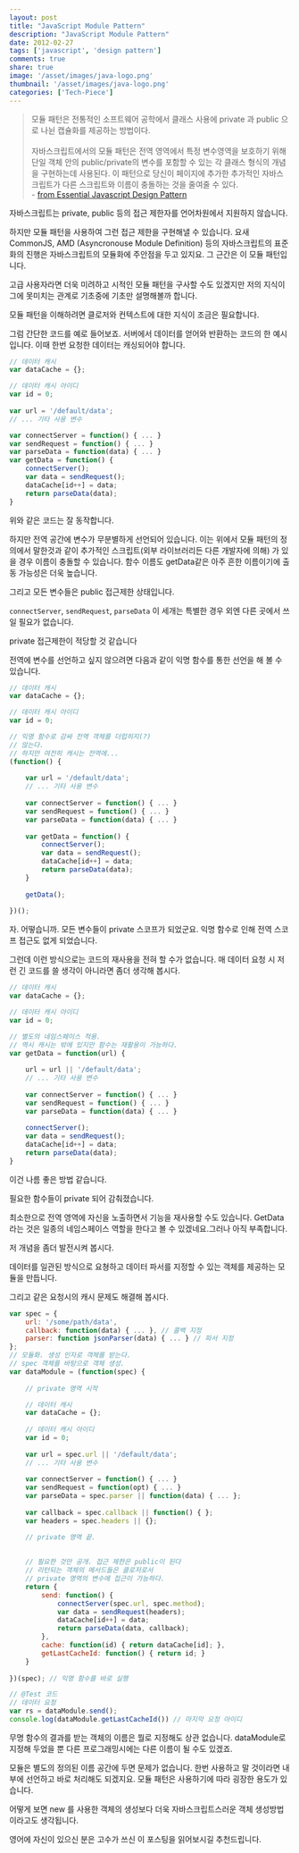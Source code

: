 ```yaml
---
layout: post
title: "JavaScript Module Pattern"
description: "JavaScript Module Pattern"
date: 2012-02-27
tags: ['javascript', 'design pattern']
comments: true
share: true
image: '/asset/images/java-logo.png'
thumbnail: '/asset/images/java-logo.png'
categories: ['Tech-Piece']
---
```


> 모듈 패턴은 전통적인 소프트웨어 공학에서 클래스 사용에 private 과 public 으로 나뉜 캡슐화를 제공하는 방법이다.<br/><br/>
자바스크립트에서의 모듈 패턴은 전역 영역에서 특정 변수영역을 보호하기 위해 단일 객체 안의 public/private의 변수를 포함할 수 있는 각 클래스 형식의 개념을 구현하는데 사용된다. 이 패턴으로 당신이 페이지에 추가한 추가적인 자바스크립트가 다른 스크립트와 이름이 충돌하는 것을 줄여줄 수 있다.
<br/>- <a href="http://addyosmani.com/resources/essentialjsdesignpatterns/book/#modulepatternjavascript">from Essential Javascript Design Pattern</a>

자바스크립트는 private, public 등의 접근 제한자를 언어차원에서 지원하지 않습니다.

하지만 모듈 패턴을 사용하여 그런 접근 제한을 구현해낼 수 있습니다. 요새 CommonJS, AMD (Asyncronouse Module Definition) 등의 자바스크립트의 표준화의 진행은 자바스크립트의 모듈화에 주안점을 두고 있지요. 그 근간은 이 모듈 패턴입니다.

고급 사용자라면 더욱 미려하고 시적인 모듈 패턴을 구사할 수도 있겠지만 저의 지식이 그에 못미치는 관계로 기초중에 기초만 설명해볼까 합니다.

모듈 패턴을 이해하려면 클로저와 컨텍스트에 대한 지식이 조금은 필요합니다.

그럼 간단한 코드를 예로 들어보죠.
서버에서 데이터를 얻어와 반환하는 코드의 한 예시입니다.
이때 한번 요청한 데이터는 캐싱되어야 합니다. 

```javascript
// 데이터 캐시
var dataCache = {};

// 데이터 캐시 아이디
var id = 0;
    
var url = '/default/data';
// ... 기타 사용 변수

var connectServer = function() { ... }
var sendRequest = function() { ... }
var parseData = function(data) { ... }
var getData = function() {
    connectServer();
    var data = sendRequest();
    dataCache[id++] = data;
    return parseData(data);
} 

```

위와 같은 코드는 잘 동작합니다.

하지만 전역 공간에 변수가 무분별하게 선언되어 있습니다. 이는 위에서 모듈 패턴의 정의에서 말한것과 같이 추가적인 스크립트(외부 라이브러리든 다른 개발자에 의해) 가 있을 경우 이름이 충돌할 수 있습니다. 함수 이름도 getData같은 아주 흔한 이름이기에 출동 가능성은 더욱 높습니다.

그리고 모든 변수들은 public 접근제한 상태입니다.

`connectServer`,  `sendRequest`,  `parseData` 이 세개는 특별한 경우 외엔 다른 곳에서 쓰일 필요가 없습니다.

private 접근제한이 적당할 것 같습니다

전역에 변수를 선언하고 싶지 않으려면 다음과 같이 익명 함수를 통한 선언을 해 볼 수 있습니다. 

```javascript
// 데이터 캐시
var dataCache = {};

// 데이터 캐시 아이디
var id = 0;

// 익명 함수로 감싸 전역 객체를 더럽히지(?)
// 않는다.
// 하지만 여전히 캐시는 전역에...
(function() {
    
    var url = '/default/data';
    // ... 기타 사용 변수
    
    var connectServer = function() { ... }
    var sendRequest = function() { ... }
    var parseData = function(data) { ... }
    
    var getData = function() {
        connectServer();
        var data = sendRequest();
        dataCache[id++] = data;
        return parseData(data);
    }
    
    getData();
    
})(); 
```

자. 어떻습니까. 모든 변수들이 private 스코프가 되었군요. 익명 함수로 인해 전역 스코프 접근도 없게 되었습니다.

그런데 이런 방식으로는 코드의 재사용을 전혀 할 수가 없습니다. 매 데이터 요청 시 저런 긴 코드를 쓸 생각이 아니라면 좀더 생각해 봅시다. 

```javascript
// 데이터 캐시
var dataCache = {};

// 데이터 캐시 아이디
var id = 0;

// 별도의 네임스페이스 적용. 
// 역시 캐시는 밖에 있지만 함수는 재활용이 가능하다.
var getData = function(url) {        
    
    url = url || '/default/data';
    // ... 기타 사용 변수
    
    var connectServer = function() { ... }
    var sendRequest = function() { ... }
    var parseData = function(data) { ... }
    
    connectServer();
    var data = sendRequest();
    dataCache[id++] = data;
    return parseData(data);
} 
```

이건 나름 좋은 방법 같습니다.

필요한 함수들이 private 되어 감춰졌습니다.

최소한으로 전역 영역에 자신을 노출하면서 기능을 재사용할 수도 있습니다. GetData라는 것은 일종의 네임스페이스 역할을 한다고 볼 수 있겠네요.그러나 아직 부족합니다.

저 개념을 좀더 발전시켜 봅시다.

데이터를 일관된 방식으로 요쳥하고 데이터 파서를 지정할 수 있는 객체를 제공하는 모듈을 만듭니다.

그리고 같은 요청시의 캐시 문제도 해결해 봅시다. 

```javascript
var spec = {
    url: '/some/path/data',
    callback: function(data) { ... }, // 콜백 지정
    parser: function jsonParser(data) { ... } // 파서 지정
};
// 모듈화. 생성 인자로 객체를 받는다.
// spec 객체를 바탕으로 객체 생성.
var dataModule = (function(spec) {
    
    // private 영역 시작

    // 데이터 캐시
    var dataCache = {};
    
    // 데이터 캐시 아이디
    var id = 0;
    
    var url = spec.url || '/default/data';
    // ... 기타 사용 변수
    
    var connectServer = function() { ... }
    var sendRequest = function(opt) { ... }
    var parseData = spec.parser || function(data) { ... };
    
    var callback = spec.callback || function() { };    
    var headers = spec.headers || {};

    // private 영역 끝.
    
    
    // 필요한 것만 공개. 접근 제한은 public이 된다
    // 리턴되는 객체의 메서드들은 클로저로서
    // private 영역의 변수에 접근이 가능하다.
    return {
        send: function() {
            connectServer(spec.url, spec.method);
            var data = sendRequest(headers);
            dataCache[id++] = data;
            return parseData(data, callback);
        },
        cache: function(id) { return dataCache[id]; },
        getLastCacheId: function() { return id; }
    } 
    
})(spec); // 익명 함수를 바로 실행

// @Test 코드
// 데이터 요청
var rs = dataModule.send();
console.log(dataModule.getLastCacheId()) // 마지막 요청 아이디
```

무명 함수의 결과를 받는 객체의 이름은 뭘로 지정해도 상관 없습니다. dataModule로 지정해 두었을 뿐 다른 프로그래밍시에는 다른 이름이 될 수도 있겠죠.

모듈은 별도의 정의된 이름 공간에 두면 문제가 없습니다. 한번 사용하고 말 것이라면 내부에 선언하고 바로 처리해도 되겠지요.
모듈 패턴은 사용하기에 따라 굉장한 용도가 있습니다.

어떻게 보면 new 를 사용한 객체의 생성보다 더욱 자바스크립트스러운 객체 생성방법이라고도 생각됩니다.

영어에 자신이 있으신 분은 고수가 쓰신 이 포스팅을 읽어보시길 추천드립니다.